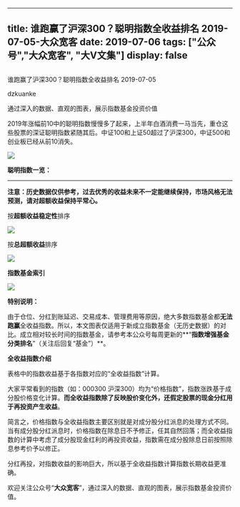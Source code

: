 
---
title:   谁跑赢了沪深300？聪明指数全收益排名 2019-07-05-大众宽客
date: 2019-07-06
tags: ["公众号","大众宽客", "大V文集"]
display: false
---


## 



谁跑赢了沪深300？聪明指数全收益排名 2019-07-05




dzkuanke




通过深入的数据、直观的图表，展示指数基金投资价值




2019年涨幅前10中的聪明指数慢慢多了起来，上半年白酒消费一马当先，重仓这些股票的深证聪明指数紧随其后。中证100和上证50超过了沪深300，中证500和创业板已经从前10消失。

<img class="rich_pages" data-ratio="0.5532359081419624" data-s="300,640" src="https://mmbiz.qpic.cn/mmbiz_png/PKw3FQPmhIjG0CbPYlbRj5HbNL6D4hrnFGIApthRIcaxbldgsKIBNEVsEzzGG8Sa9GRibUsjr7mSQY9na4G47rg/640?wx_fmt=png" data-type="png" data-w="958" style=""/>



**聪明指数一览：**

****

**注意：历史数据仅供参考，过去优秀的收益未来不一定能继续保持，市场风格无法预测，请对超额收益保持平常心。**



按**超额收益稳定性**排序

<img class="rich_pages" data-ratio="1.5411522633744856" data-s="300,640" src="https://mmbiz.qpic.cn/mmbiz_png/PKw3FQPmhIjG0CbPYlbRj5HbNL6D4hrn1Bj3PJIiacagCEZQbsiac4M7lwBic9j9oDczBMczNjictOib38UfyyfEm2A/640?wx_fmt=png" data-type="png" data-w="972" style=""/>



按**总超额收益**排序

<img class="rich_pages" data-ratio="1.5454545454545454" data-s="300,640" src="https://mmbiz.qpic.cn/mmbiz_png/PKw3FQPmhIjG0CbPYlbRj5HbNL6D4hrn7frHLjYmRogKdgzxMblQskpiaeyX5GxKicHgX3WFvP1V0AiaotBWyMNWQ/640?wx_fmt=png" data-type="png" data-w="968" style=""/>





**指数基金索引**

<img class="rich_pages" data-ratio="1.4942263279445727" data-s="300,640" src="https://mmbiz.qpic.cn/mmbiz_png/PKw3FQPmhIjG0CbPYlbRj5HbNL6D4hrnNZYSHnEpM9bLibNLWKyyqIQej6uO5QkagAxdtFLrIBicnb169Z0CVL3g/640?wx_fmt=png" data-type="png" data-w="866" style=""/>





**特别说明：**



由于仓位、分红到账延迟、交易成本、管理费用等原因，绝大多数指数基金都**无法跑赢**全收益指数。所以，本文图表仅适用于新成立指数基金（无历史数据）的对比。成立相对较长时间的指数基金，请参考本公众号每周更新的**“****指数增强基金分类排名****”（关注后回复“基金”）**。



**全收益指数介绍**



表格中的指数收益基于各指数对应的“全收益指数”计算。



大家平常看到的指数（如：000300 沪深300）均为“价格指数”，指数涨跌基于成分股价格变化计算。**而全收益指数除了反映股价变化外，还假定股票的现金分红用于再投资产生收益**。



简言之，价格指数与全收益指数主要区别就是对成分股分红派息的处理方式不同。当有成分股分红派息时，价格指数在除息日不予修正，任其自然回落；而全收益指数的计算中考虑了成分股现金红利的再投资收益，指数需在成分股除息日前按照除息参考价予以修正。



分红再投，对指数收益的影响巨大，所以基于全收益指数计算指数长期收益更准确。





欢迎关注公众号“**大众宽客**”，通过深入的数据、直观的图表，展示指数基金投资价值。








